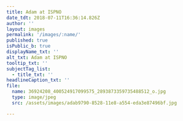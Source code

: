 ```yaml
---
title: Adam at ISPNO
date_tdt: 2018-07-11T16:36:14.826Z
author: ''
layout: images
permalink: '/images/:name/'
published: true
isPublic_b: true
displayName_txt: ''
alt_txt: Adam at ISPNO
tooltip_txt: ''
subjectTag_list:
  - title_txt: ''
headlineCaption_txt: ''
file:
  name: 36924208_400524917099575_2893873359735488512_o.jpg
  type: image/jpeg
  src: /assets/images/adab9790-8528-11e8-a554-eda3e87496bf.jpg

---
```


